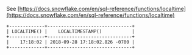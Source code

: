 See [https://docs.snowflake.com/en/sql-reference/functions/localtime](https://docs.snowflake.com/en/sql-reference/functions/localtime)
```
+-------------+-------------------------------+
| LOCALTIME() |    LOCALTIMESTAMP()           |
+-------------+-------------------------------+
|    17:18:02 | 2018-09-28 17:18:02.826 -0700 |
+-------------+-------------------------------+
```
